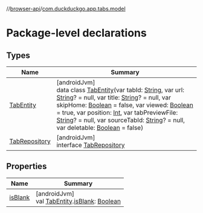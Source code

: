 //[browser-api](../../index.md)/[com.duckduckgo.app.tabs.model](index.md)

# Package-level declarations

## Types

| Name | Summary |
|---|---|
| [TabEntity](-tab-entity/index.md) | [androidJvm]<br>data class [TabEntity](-tab-entity/index.md)(var tabId: [String](https://kotlinlang.org/api/latest/jvm/stdlib/kotlin/-string/index.html), var url: [String](https://kotlinlang.org/api/latest/jvm/stdlib/kotlin/-string/index.html)? = null, var title: [String](https://kotlinlang.org/api/latest/jvm/stdlib/kotlin/-string/index.html)? = null, var skipHome: [Boolean](https://kotlinlang.org/api/latest/jvm/stdlib/kotlin/-boolean/index.html) = false, var viewed: [Boolean](https://kotlinlang.org/api/latest/jvm/stdlib/kotlin/-boolean/index.html) = true, var position: [Int](https://kotlinlang.org/api/latest/jvm/stdlib/kotlin/-int/index.html), var tabPreviewFile: [String](https://kotlinlang.org/api/latest/jvm/stdlib/kotlin/-string/index.html)? = null, var sourceTabId: [String](https://kotlinlang.org/api/latest/jvm/stdlib/kotlin/-string/index.html)? = null, var deletable: [Boolean](https://kotlinlang.org/api/latest/jvm/stdlib/kotlin/-boolean/index.html) = false) |
| [TabRepository](-tab-repository/index.md) | [androidJvm]<br>interface [TabRepository](-tab-repository/index.md) |

## Properties

| Name | Summary |
|---|---|
| [isBlank](is-blank.md) | [androidJvm]<br>val [TabEntity](-tab-entity/index.md).[isBlank](is-blank.md): [Boolean](https://kotlinlang.org/api/latest/jvm/stdlib/kotlin/-boolean/index.html) |

